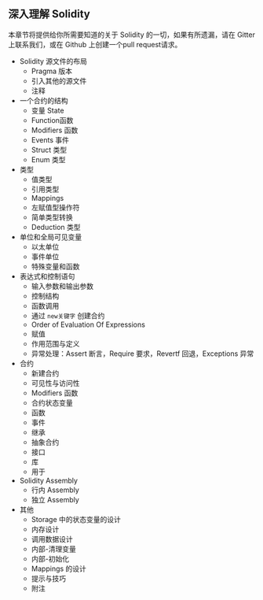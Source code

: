 ## 深入理解 Solidity

本章节将提供给你所需要知道的关于 Solidity 的一切，如果有所遗漏，请在 Gitter 上联系我们，或在 Github 上创建一个pull request请求。

* Solidity 源文件的布局
  * Pragma 版本
  * 引入其他的源文件
  * 注释
* 一个合约的结构
  * 变量 State
  * Function函数
  * Modifiers 函数
  * Events 事件
  * Struct 类型
  * Enum 类型
* 类型
  * 值类型
  * 引用类型
  * Mappings
  * 左赋值型操作符
  * 简单类型转换
  * Deduction 类型
* 单位和全局可见变量
  * 以太单位
  * 事件单位
  * 特殊变量和函数
* 表达式和控制语句
  * 输入参数和输出参数
  * 控制结构
  * 函数调用
  * 通过 `new关键字` 创建合约
  * Order of Evaluation Of Expressions
  * 赋值
  * 作用范围与定义
  * 异常处理：Assert 断言，Require 要求，Revertf 回退，Exceptions 异常
* 合约
  * 新建合约
  * 可见性与访问性
  * Modifiers 函数
  * 合约状态变量
  * 函数
  * 事件
  * 继承
  * 抽象合约
  * 接口
  * 库
  * 用于
* Solidity Assembly
  * 行内 Assembly
  * 独立 Assembly
* 其他
  * Storage 中的状态变量的设计
  * 内存设计
  * 调用数据设计
  * 内部-清理变量
  * 内部-初始化
  * Mappings 的设计
  * 提示与技巧
  * 附注





